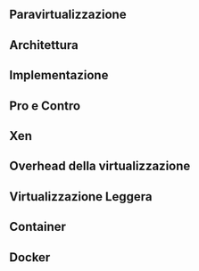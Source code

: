 ## Paravirtualizzazione



## Architettura

## Implementazione

## Pro e Contro

## Xen

## Overhead della virtualizzazione

## Virtualizzazione Leggera

## Container

## Docker


